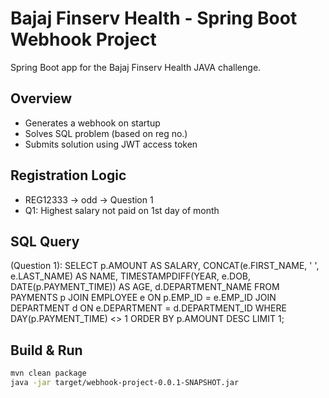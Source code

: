 # Bajaj Finserv Health - Spring Boot Webhook Project

Spring Boot app for the Bajaj Finserv Health JAVA challenge.

## Overview
- Generates a webhook on startup  
- Solves SQL problem (based on reg no.)  
- Submits solution using JWT access token  

## Registration Logic
- REG12333 → odd → Question 1  
- Q1: Highest salary not paid on 1st day of month
## SQL Query
 (Question 1):
  SELECT p.AMOUNT AS SALARY, 
       CONCAT(e.FIRST_NAME, ' ', e.LAST_NAME) AS NAME,
       TIMESTAMPDIFF(YEAR, e.DOB, DATE(p.PAYMENT_TIME)) AS AGE,
       d.DEPARTMENT_NAME
FROM PAYMENTS p
JOIN EMPLOYEE e ON p.EMP_ID = e.EMP_ID
JOIN DEPARTMENT d ON e.DEPARTMENT = d.DEPARTMENT_ID
WHERE DAY(p.PAYMENT_TIME) <> 1
ORDER BY p.AMOUNT DESC
LIMIT 1;


## Build & Run
```bash
mvn clean package
java -jar target/webhook-project-0.0.1-SNAPSHOT.jar
